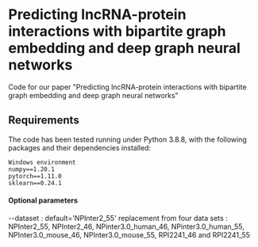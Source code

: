 # Predicting lncRNA-protein interactions with bipartite graph embedding and deep graph neural networks

Code for our paper "Predicting lncRNA-protein interactions with
bipartite graph embedding and deep graph neural
networks"

## Requirements

The code has been tested running under Python 3.8.8, with the following packages and their dependencies installed:

```
Windows environment
numpy==1.20.1
pytorch==1.11.0
sklearn==0.24.1
```

#### Optional parameters
--dataset : default='NPInter2_55' replacement from four data sets : NPInter2_55, NPInter2_46, NPinter3.0_human_46, NPinter3.0_human_55, NPInter3.0_mouse_46, NPInter3.0_mouse_55, RPI2241_46 and RPI2241_55
